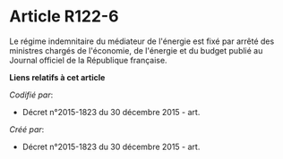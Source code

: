 # Article R122-6

Le régime indemnitaire du médiateur de l'énergie est fixé par arrêté des ministres chargés de l'économie, de l'énergie et du
budget publié au Journal officiel de la République française.

**Liens relatifs à cet article**

_Codifié par_:

  - Décret n°2015-1823 du 30 décembre 2015 - art.

_Créé par_:

  - Décret n°2015-1823 du 30 décembre 2015 - art.
